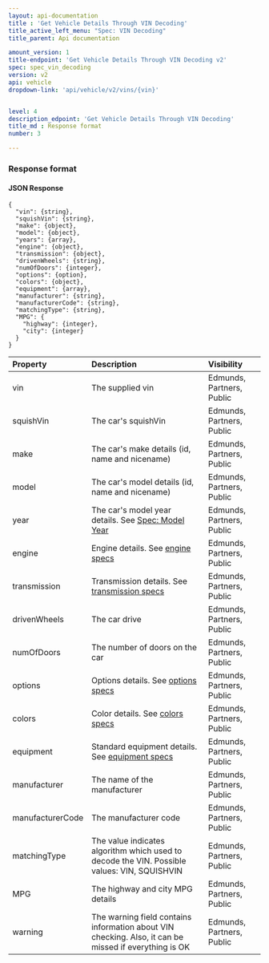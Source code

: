 ```yaml
---
layout: api-documentation
title : 'Get Vehicle Details Through VIN Decoding'
title_active_left_menu: "Spec: VIN Decoding"
title_parent: Api documentation

amount_version: 1
title-endpoint: 'Get Vehicle Details Through VIN Decoding v2'
spec: spec_vin_decoding
version: v2
api: vehicle
dropdown-link: 'api/vehicle/v2/vins/{vin}'


level: 4
description_edpoint: 'Get Vehicle Details Through VIN Decoding'
title_md : Response format
number: 3

---
```


### Response format

#### JSON Response

	{
	  "vin": {string},
	  "squishVin": {string},
	  "make": {object},
	  "model": {object},
	  "years": {array},
	  "engine": {object},
	  "transmission": {object},
	  "drivenWheels": {string},
	  "numOfDoors": {integer},
	  "options": {option},
	  "colors": {object},
	  "equipment": {array},
	  "manufacturer": {string},
	  "manufacturerCode": {string},
	  "matchingType": {string},
	  "MPG": {
	    "highway": {integer},
	    "city": {integer}
	  }
	}


| Property      				| Description                         					                                                                    | Visibility                |
|:------------------------------|:-------------------------------------------------------------------------------------------------------------|:------------------------- |
| vin                           | The supplied vin                                                                                             | Edmunds, Partners, Public |
| squishVin                     | The car's squishVin                                                                                          | Edmunds, Partners, Public |
| make		    				| The car's make details (id, name and nicename)			                                                            | Edmunds, Partners, Public |
| model							| The car's model details (id, name and nicename)			                                                           | Edmunds, Partners, Public |
| year	  						| The car's model year details. See [Spec: Model Year](/api-documentation/vehicle/spec_model_year/v3/)		       | Edmunds, Partners, Public |
| engine		    			| Engine details. See [engine specs](/api-documentation/vehicle/spec_engine_and_transmission/v2/)	             | Edmunds, Partners, Public |
| transmission					| Transmission details. See [transmission specs](/api-documentation/vehicle/spec_engine_and_transmission/v2/)	 | Edmunds, Partners, Public |
| drivenWheels	    			| The car drive								                                                                                        | Edmunds, Partners, Public |
| numOfDoors	    			| The number of doors on the car									                                                                      | Edmunds, Partners, Public |
| options					    | Options details. See [options specs](/api-documentation/vehicle/spec_colors_and_options/v3/)		               | Edmunds, Partners, Public |
| colors                        | Color details. See [colors specs](/api-documentation/vehicle/spec_colors_and_options/v3/)					               | Edmunds, Partners, Public |
| equipment                     | Standard equipment details. See [equipment specs](/api-documentation/vehicle/spec_equipment/v2/)					        | Edmunds, Partners, Public |
| manufacturer                  | The name of the manufacturer                                                                                 | Edmunds, Partners, Public |
| manufacturerCode              | The manufacturer code                                                                                        | Edmunds, Partners, Public |
| matchingType                  | The value indicates algorithm which used to decode the VIN. Possible values: VIN, SQUISHVIN                  | Edmunds, Partners, Public |
| MPG                           | The highway and city MPG details                                                                             | Edmunds, Partners, Public |
| warning                       | The warning field contains information about VIN checking. Also, it can be missed if everything is OK        | Edmunds, Partners, Public |

